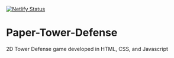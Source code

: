 [![Netlify Status](https://api.netlify.com/api/v1/badges/58557077-a1b4-4515-83a9-7184d46bcb48/deploy-status)](https://app.netlify.com/sites/loving-snyder-8e2204/deploys)

# Paper-Tower-Defense
2D Tower Defense game developed in HTML, CSS, and Javascript
